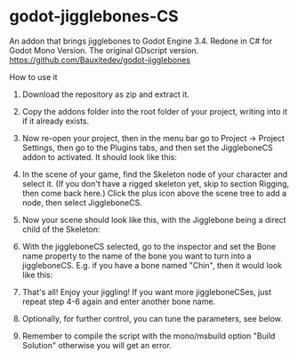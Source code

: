 # godot-jigglebones-CS
An addon that brings jigglebones to Godot Engine 3.4. Redone in C# for Godot Mono Version.
The original GDscript version. https://github.com/Bauxitedev/godot-jigglebones

How to use it
1. Download the repository as zip and extract it.
2. Copy the addons folder into the root folder of your project, writing into it if it already exists.
3. Now re-open your project, then in the menu bar go to Project → Project Settings, then go to the Plugins tabs, and then set the JiggleboneCS addon to activated. It should look like this:

4. In the scene of your game, find the Skeleton node of your character and select it. (If you don't have a rigged skeleton yet, skip to section Rigging, then come back here.) Click the plus icon above the scene tree to add a node, then select JiggleboneCS.
5. Now your scene should look like this, with the Jigglebone being a direct child of the Skeleton:

6. With the jiggleboneCS selected, go to the inspector and set the Bone name property to the name of the bone you want to turn into a jiggleboneCS. E.g. if you have a bone named "Chin", then it would look like this:

7. That's all! Enjoy your jiggling! If you want more jiggleboneCSes, just repeat step 4-6 again and enter another bone name.
8. Optionally, for further control, you can tune the parameters, see below.
9. Remember to compile the script with the mono/msbuild option "Build Solution" otherwise you will get an error.
